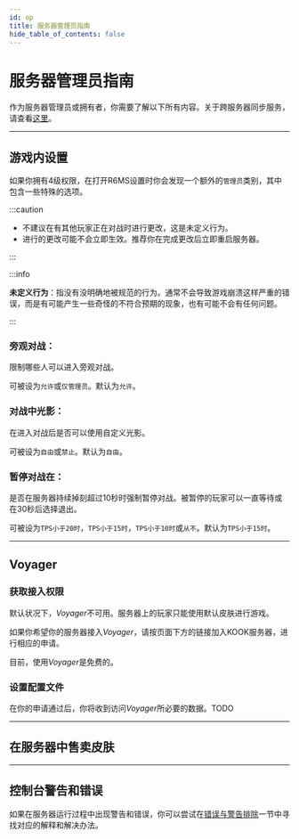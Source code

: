 ```yaml
---
id: op
title: 服务器管理员指南
hide_table_of_contents: false
---
```


# 服务器管理员指南

作为服务器管理员或拥有者，你需要了解以下所有内容。关于跨服务器同步服务，请查看[这里](cross_server#云跨服务器数据同步服务器拥有者和管理员)。

---

## 游戏内设置

如果你拥有4级权限，在打开R6MS设置时你会发现一个额外的`管理员`类别，其中包含一些特殊的选项。

:::caution

- 不建议在有其他玩家正在对战时进行更改，这是未定义行为。
- 进行的更改可能不会立即生效。推荐你在完成更改后立即重启服务器。

:::

:::info

**未定义行为**：指没有没明确地被规范的行为。通常不会导致游戏崩溃这样严重的错误，而是有可能产生一些奇怪的不符合预期的现象，也有可能不会有任何问题。

:::

### 旁观对战：

限制哪些人可以进入旁观对战。

可被设为`允许`或`仅管理员`。默认为`允许`。

### 对战中光影：

在进入对战后是否可以使用自定义光影。

可被设为`自由`或`禁止`。默认为`自由`。

### 暂停对战在：

是否在服务器持续掉刻超过10秒时强制暂停对战。被暂停的玩家可以一直等待或在30秒后选择退出。

可被设为`TPS小于20时`，`TPS小于15时`，`TPS小于10时`或`从不`。默认为`TPS小于15时`。

---

## Voyager

### 获取接入权限

默认状况下，*Voyager*不可用。服务器上的玩家只能使用默认皮肤进行游戏。

如果你希望你的服务器接入*Voyager*，请按页面下方的链接加入KOOK服务器，进行相应的申请。

目前，使用*Voyager*是免费的。

### 设置配置文件

在你的申请通过后，你将收到访问*Voyager*所必要的数据。TODO

---

## 在服务器中售卖皮肤



---

## 控制台警告和错误

如果在服务器运行过程中出现警告和错误，你可以尝试在[错误与警告排除](faq#错误与警告排除)一节中寻找对应的解释和解决办法。



